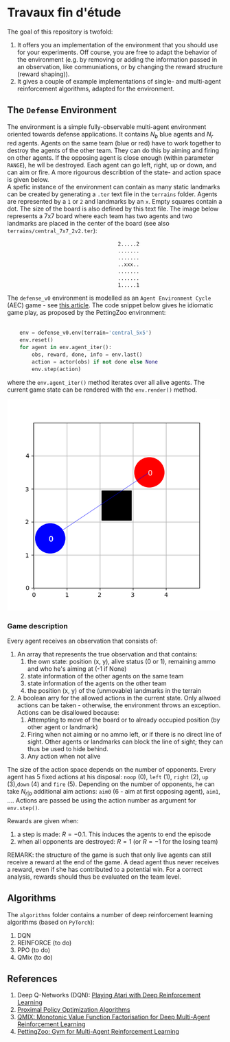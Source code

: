 # Travaux fin d'étude
The goal of this repository is twofold:
1. It offers you an implementation of the environment that you should use for your experiments. Off course, you are free to adapt the behavior of the environment (e.g. by removing or adding the information passed in an observation, like communiations, or by changing the reward structure (reward shaping)).
1. It gives a couple of example implementations of single- and multi-agent reinforcement algorithms, adapted for the environment.

## The `Defense` Environment
The environment is a simple fully-observable multi-agent environment oriented towards defense applications. It contains $N_b$ blue agents and $N_r$ red agents. Agents on the same team (blue or red) have to work together to destroy the agents of the other team. They can do this by aiming and firing on other agents. If the opposing agent is close enough (within parameter `RANGE`), he wll be destroyed. Each agent can go left, right, up or down, and can aim or fire. A more rigourous describtion of the state- and action space is given below.  
A spefic instance of the environment can contain as many static landmarks can be created by generating a `.ter` text file in the `terrains` folder. Agents are represented by a `1` or `2` and landmarks by an `x`. Empty squares contain a dot. The size of the board is also defined by this text file. The image below represents a 7x7 board where each team has two agents and two landmarks are placed in the center of the board (see also `terrains/central_7x7_2v2.ter`):
```
                                    2.....2
                                    .......
                                    .......
                                    ..xxx..
                                    .......
                                    .......
                                    1.....1
```
The `defense_v0` environment is modelled as an `Agent Environment Cycle` (AEC) game - see [this article](https://arxiv.org/abs/2009.14471). The code snippet below gives he idiomatic game play, as proposed by the PettingZoo environment:
```python

    env = defense_v0.env(terrain='central_5x5')
    env.reset()
    for agent in env.agent_iter():
        obs, reward, done, info = env.last()
        action = actor(obs) if not done else None
        env.step(action)

```
where the `env.agent_iter()` method iterates over all alive agents. The current game state can be rendered with the `env.render()` method.  

![redered board](img/board_example.png)


### Game description
Every agent receives an observation that consists of:
1. An array that represents the true observation and that contains:
    1. the own state: position (x, y), alive status (0 or 1), remaining ammo and who he's aiming at (-1 if None)
    1. state information of the other agents on the same team
    1. state information of the agents on the other team
    1. the position (x, y) of the (unmovable) landmarks in the terrain
1. A boolean arry for the allowed actions in the current state. Only allwoed actions can be taken - otherwise, the environment throws an exception. Actions can be disallowed because:
    1. Attempting to move of the board or to already occupied position (by other agent or landmark)
    1. Firing when not aiming or no ammo left, or if there is no direct line of sight. Other agents or landmarks can block the line of sight; they can thus be used to hide behind.
    1. Any action when not alive

The size of the action space depends on the number of opponents. Every agent has 5 fixed actions at his disposal: `noop` (0), `left` (1), `right` (2), `up` (3),`down` (4) and  `fire` (5). Depending on the number of opponents, he can take $N_{r|b}$ additional aim actions: `aim0` (6 - aim at first opposing agent), `aim1`,  .... Actions are passed be using the action number as argument for `env.step()`.  

Rewards are given when:
1. a step is made: $R=-0.1$. This induces the agents to end the episode
1. when all opponents are destroyed: $R=1$ (or $R=-1$ for the losing team)

REMARK: the structure of the game is such that only live agents can still receive a reward at the end of the game. A dead agent thus never receives a reward, even if she has contributed to a potential win. For a correct analysis,
rewards should thus be evaluated on the team level.

## Algorithms
The `algorithms` folder contains a number of deep reinforcement learning algorithms (based on `PyTorch`):
1. DQN
1. REINFORCE (to do)
1. PPO (to do)
1. QMix (to do)

## References
1. Deep Q-Networks (DQN): [Playing Atari with Deep Reinforcement Learning](https://arxiv.org/abs/1312.5602v1)
1. [Proximal Policy Optimization Algorithms](https://arxiv.org/abs/1707.06347)
1. [QMIX: Monotonic Value Function Factorisation for Deep Multi-Agent Reinforcement Learning](https://arxiv.org/abs/1803.11485)
1. [PettingZoo: Gym for Multi-Agent Reinforcement Learning](https://arxiv.org/abs/2009.14471)
